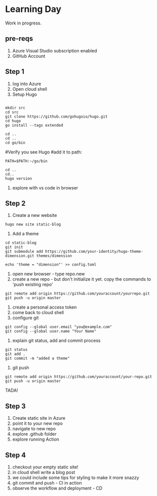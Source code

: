 # Learning Day 

Work in progress.

## pre-reqs

1. Azure Visual Studio subscription enabled
1. GitHub Account

## Step 1

1. log into Azure
1. Open cloud shell
1. Setup Hugo
```

mkdir src
cd src
git clone https://github.com/gohugoio/hugo.git
cd hugo
go install --tags extended
```
```
cd ..
cd ..
cd go/bin
```
#Verify you see Hugo
#add it to path:
```
PATH=$PATH:~/go/bin
```
```
cd ..
cd..
hugo version
```
1. explore with vs code in browser

## Step 2

1. Create a new website
```
hugo new site static-blog
```

1. Add a theme
```
cd static-blog
git init
git submodule add https://github.com/your-identity/hugo-theme-dimension.git themes/dimension
```
```
echo 'theme = "dimension"' >> config.toml
```

1. open new browser - type repo.new
1. create a new repo - but don't initialize it yet. copy the commands to 'push existing repo'

```
git remote add origin https://github.com/youraccount/yourrepo.git
git push -u origin master
```
1. create a personal access token
1. come back to cloud shell
1. configure git
```
git config --global user.email "you@example.com"
git config --global user.name "Your Name"
```
1. explain git status, add and commit process
```
git status
git add .
git commit -m "added a theme"
```

1. git push

```
git remote add origin https://github.com/youraccount/your-repo.git
git push -u origin master
```
TADA!

## Step 3

1. Create static site in Azure
1. point it to your new repo
1. navigate to new repo
1. explore .github folder 
1. explore running Action

## Step 4 

1. checkout your empty static site!
1. in cloud shell write a blog post
1. we could include some tips for styling to make it more snazzy
1. git commit and push - CI in action
1. observe the workflow and deployment - CD

